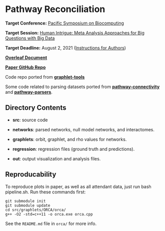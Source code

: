 # Pathway Reconciliation

**Target Conference:** [Pacific Symposium on Biocomputing](https://psb.stanford.edu/)

**Target Session:** [Human Intrigue: Meta Analysis Approaches for Big Questions with Big Data](https://psb.humanintrigue.com/)

**Target Deadline:** August 2, 2021 ([Instructions for Authors](https://psb.stanford.edu/psb-online/psb-submit/))

**[Overleaf Document](https://www.overleaf.com/project/60edc899603043083d96cab6)**

**[Paper GitHub Repo](https://github.com/annaritz/2022-PSB-Human-Intrigue-Graphlets)**

Code repo ported from **[graphlet-tools](https://github.com/tobiasrubel/graphlet-tools)**

Some code related to parsing datasets ported from **[pathway-connectivity](https://github.com/annaritz/pathway-connectivity)** and **[pathway-parsers](https://github.com/Reed-CompBio/pathway-parsers)**.

## Directory Contents

- **src**: source code

- **networks**: parsed networks, null model networks, and interactomes.

- **graphlets**: orbit, graphlet, and rho values for networks.

- **regression**: regression files (ground truth and predictions).

- **out**: output visualization and analysis files.


## Reproducability

To reproduce plots in paper, as well as all attendant data, just run bash pipeline.sh. Run these commands first:

```
git submodule init
git submodule update
cd src/graphlets/ORCA/orca/
g++ -O2 -std=c++11 -o orca.exe orca.cpp
```

See the `README.md` file in `orca/` for more info.
